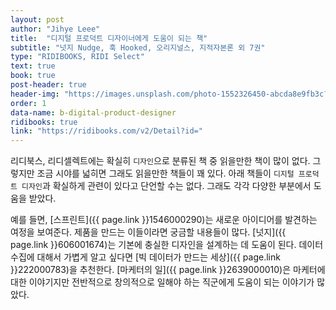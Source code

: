 ```yaml
---
layout: post
author: "Jihye Leee"
title:  "디지털 프로덕트 디자이너에게 도움이 되는 책"
subtitle: "넛지 Nudge, 훅 Hooked, 오리지널스, 지적자본론 외 7권"
type: "RIDIBOOKS, RIDI Select"
text: true
book: true
post-header: true
header-img: "https://images.unsplash.com/photo-1552326450-abcda8e9fb3c?ixlib=rb-1.2.1&ixid=eyJhcHBfaWQiOjEyMDd9&auto=format&fit=crop&w=1534&q=80"
order: 1
data-name: b-digital-product-designer
ridibooks: true
link: "https://ridibooks.com/v2/Detail?id="
---
```


리디북스, 리디셀렉트에는 확실히 `디자인`으로 분류된 책 중 읽을만한 책이 많이 없다. 그렇지만 조금 시야를 넓히면 그래도 읽을만한 책들이 꽤 있다. 아래 책들이 `디지털 프로덕트 디자인`과 확실하게 관련이 있다고 단언할 수는 없다. 그래도 각각 다양한 부분에서 도움을 받았다.

예를 들면, [스프린트]({{ page.link }}1546000290)는 새로운 아이디어를 발견하는 여정을 보여준다. 제품을 만드는 이들이라면 궁금할 내용들이 많다. [넛지]({{ page.link }}606001674)는 기본에 충실한 디자인을 설계하는 데 도움이 된다. 데이터 수집에 대해서 가볍게 알고 싶다면 [빅 데이터가 만드는 세상]({{ page.link }}222000783)을 추천한다. [마케터의 일]({{ page.link }}2639000010)은 마케터에 대한 이야기지만 전반적으로 창의적으로 일해야 하는 직군에게 도움이 되는 이야기가 많았다.
<br><br><br>